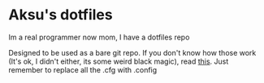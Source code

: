 # Aksu's dotfiles
Im a real programmer now mom, I have a dotfiles repo

Designed to be used as a bare git repo. If you don't know how those work (It's ok, I didn't either, its some weird black magic), read [this](https://www.ackama.com/what-we-think/the-best-way-to-store-your-dotfiles-a-bare-git-repository-explained/). Just remember to replace all the .cfg with .config
